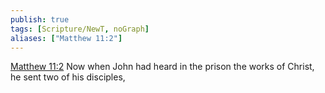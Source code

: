 ```yaml
---
publish: true
tags: [Scripture/NewT, noGraph]
aliases: ["Matthew 11:2"]
---
```

[Matthew 11:2](https://churchofjesuschrist.org/study/scriptures/nt/matt/11?lang=eng&id=p2#p2) Now when John had heard in the prison the works of Christ, he sent two of his disciples,
